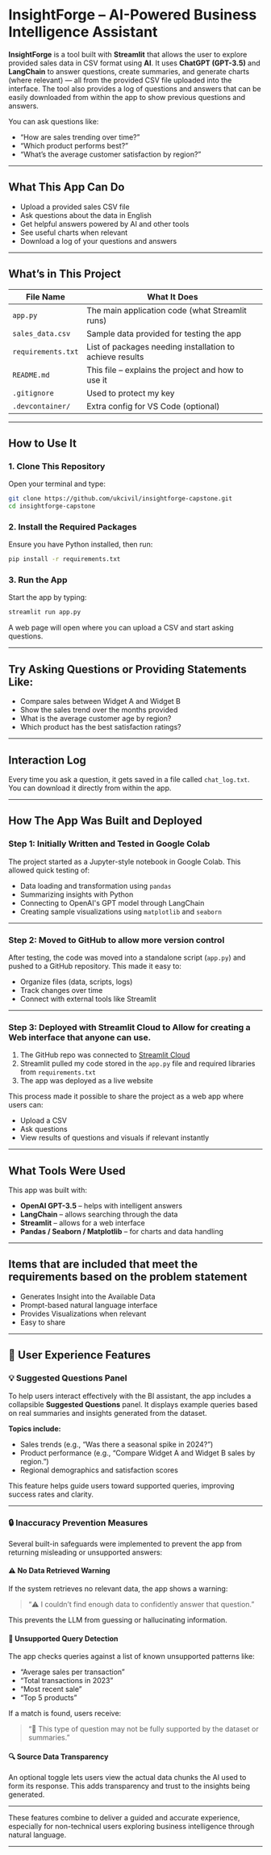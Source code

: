 #  InsightForge – AI-Powered Business Intelligence Assistant

**InsightForge** is a tool built with **Streamlit** that allows the user to explore provided sales data in CSV format using **AI**. It uses **ChatGPT (GPT-3.5)** and **LangChain** to answer questions, create summaries, and generate charts (where relevant) — all from the provided CSV file uploaded into the interface.  The tool also provides a log of questions and answers that can be easily downloaded from within the app to show previous questions and answers.

You can ask questions like:
- “How are sales trending over time?”
- “Which product performs best?”
- “What’s the average customer satisfaction by region?”

---

##  What This App Can Do

- Upload a provided sales CSV file
- Ask questions about the data in English
- Get helpful answers powered by AI and other tools
- See useful charts when relevant
- Download a log of your questions and answers

---

##  What’s in This Project

| File Name          | What It Does                                      |
|--------------------|---------------------------------------------------|
| `app.py`           | The main application code (what Streamlit runs)   |
| `sales_data.csv`   | Sample data provided for testing the app          |
| `requirements.txt` | List of packages needing installation to achieve results            |
| `README.md`        | This file – explains the project and how to use it|
| `.gitignore`       | Used to protect my key                            |
| `.devcontainer/`   | Extra config for VS Code (optional)               |

---

##  How to Use It

### 1. Clone This Repository

Open your terminal and type:

```bash
git clone https://github.com/ukcivil/insightforge-capstone.git
cd insightforge-capstone
```

### 2. Install the Required Packages

Ensure you have Python installed, then run:

```bash
pip install -r requirements.txt
```

### 3. Run the App

Start the app by typing:

```bash
streamlit run app.py
```

A web page will open where you can upload a CSV and start asking questions.

---

##  Try Asking Questions or Providing Statements Like:

- Compare sales between Widget A and Widget B
- Show the sales trend over the months provided
- What is the average customer age by region?
- Which product has the best satisfaction ratings?

---

##  Interaction Log

Every time you ask a question, it gets saved in a file called `chat_log.txt`. You can download it directly from within the app.

---

## How The App Was Built and Deployed

### Step 1: Initially Written and Tested in Google Colab

The project started as a Jupyter-style notebook in Google Colab. This allowed quick testing of:
- Data loading and transformation using `pandas`
- Summarizing insights with Python
- Connecting to OpenAI's GPT model through LangChain
- Creating sample visualizations using `matplotlib` and `seaborn`

---

### Step 2: Moved to GitHub to allow more version control 

After testing, the code was moved into a standalone script (`app.py`) and pushed to a GitHub repository. This made it easy to:
- Organize files (data, scripts, logs)
- Track changes over time
- Connect with external tools like Streamlit

---

### Step 3: Deployed with Streamlit Cloud to Allow for creating a Web interface that anyone can use.

1. The GitHub repo was connected to [Streamlit Cloud](https://streamlit.io/cloud)
2. Streamlit pulled my code stored in the `app.py` file and required libraries from `requirements.txt`
3. The app was deployed as a live website

This process made it possible to share the project as a web app where users can:
- Upload a CSV
- Ask questions
- View results of questions and visuals if relevant instantly

---


##  What Tools Were Used

This app was built with:
- **OpenAI GPT-3.5** – helps with intelligent answers
- **LangChain** – allows searching through the data
- **Streamlit** – allows for a web interface
- **Pandas / Seaborn / Matplotlib** – for charts and data handling

---

##  Items that are included that meet the requirements based on the problem statement
- Generates Insight into the Available Data
- Prompt-based natural language interface
- Provides Visualizations when relevant
- Easy to share
---
## 🧠 User Experience Features

### 💡 Suggested Questions Panel
To help users interact effectively with the BI assistant, the app includes a collapsible **Suggested Questions** panel. It displays example queries based on real summaries and insights generated from the dataset.

**Topics include:**
- Sales trends (e.g., “Was there a seasonal spike in 2024?”)
- Product performance (e.g., “Compare Widget A and Widget B sales by region.”)
- Regional demographics and satisfaction scores

This feature helps guide users toward supported queries, improving success rates and clarity.

---

### 🔒 Inaccuracy Prevention Measures
Several built-in safeguards were implemented to prevent the app from returning misleading or unsupported answers:

#### ⚠️ No Data Retrieved Warning
If the system retrieves no relevant data, the app shows a warning:
> “⚠️ I couldn’t find enough data to confidently answer that question.”

This prevents the LLM from guessing or hallucinating information.

#### 🚫 Unsupported Query Detection
The app checks queries against a list of known unsupported patterns like:
- “Average sales per transaction”
- “Total transactions in 2023”
- “Most recent sale”
- “Top 5 products”

If a match is found, users receive:
> “🚫 This type of question may not be fully supported by the dataset or summaries.”

#### 🔍 Source Data Transparency
An optional toggle lets users view the actual data chunks the AI used to form its response. This adds transparency and trust to the insights being generated.

---

These features combine to deliver a guided and accurate experience, especially for non-technical users exploring business intelligence through natural language.

---
